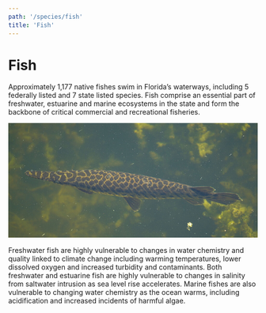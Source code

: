 ```yaml
---
path: '/species/fish'
title: 'Fish'
---
```


# Fish

Approximately 1,177 native fishes swim in Florida’s waterways, including 5 federally listed and 7 state listed species. Fish comprise an essential part of freshwater, estuarine and marine ecosystems in the state and form the backbone of critical commercial and recreational fisheries.

<!-- https://www.flickr.com/photos/bigcypressnps/41020132781/ -->

![](41020132781_829496113b_k.jpg 'Photo: NPS.')

Freshwater fish are highly vulnerable to changes in water chemistry and quality linked to climate change including warming temperatures, lower dissolved oxygen and increased turbidity and contaminants. Both freshwater and estuarine fish are highly vulnerable to changes in salinity from saltwater intrusion as sea level rise accelerates. Marine fishes are also vulnerable to changing water chemistry as the ocean warms, including acidification and increased incidents of harmful algae.
